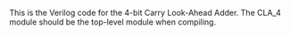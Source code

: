 This is the Verilog code for the 4-bit Carry Look-Ahead Adder. The CLA_4 module should be the top-level module when compiling.
